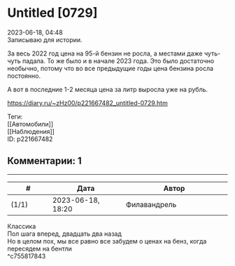 Untitled [0729]
===============

  
2023-06-18, 04:48  
 Записываю для истории.   
   
 За весь 2022 год цена на 95-й бензин не росла, а местами даже чуть-чуть падала. То же было и в начале 2023 года. Это было достаточно необычно, потому что во все предыдущие годы цена бензина росла постоянно.   
   
 А вот в последние 1-2 месяца цена за литр выросла уже на рубль.   
  
<https://diary.ru/~zHz00/p221667482_untitled-0729.htm>  
  
Теги:  
[[Автомобили]]  
[[Наблюдения]]  
ID: p221667482  


Комментарии: 1
--------------

  


---



|         #         |              Дата              |                     Автор                     |           ID           |
| --- | --- | --- | --- |
| (1/1) | 2023-06-18, 18:20 | Филавандрель | c755817843 |

  
 Классика   
 Пол шага вперед, двадцать два назад   
 Но в целом пох, мы все равно все забудем о ценах на бенз, когда пересядем на бентли   
 ^c755817843